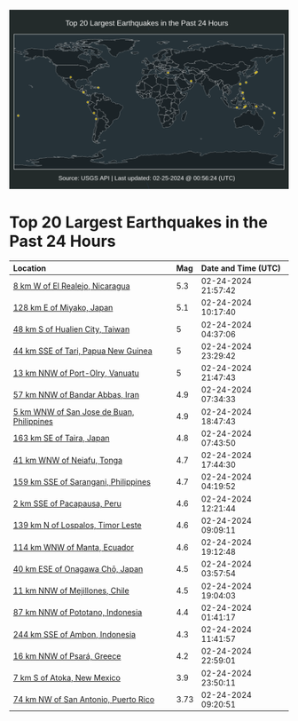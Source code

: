 ![Map](./map.png)

# Top 20 Largest Earthquakes in the Past 24 Hours

| Location | Mag | Date and Time (UTC) |
|:---|:---|:---|
| [8 km W of El Realejo, Nicaragua](https://earthquake.usgs.gov/earthquakes/eventpage/us7000m1ea) | 5.3 | 02-24-2024 21:57:42 |
| [128 km E of Miyako, Japan](https://earthquake.usgs.gov/earthquakes/eventpage/us7000m1b6) | 5.1 | 02-24-2024 10:17:40 |
| [48 km S of Hualien City, Taiwan](https://earthquake.usgs.gov/earthquakes/eventpage/us7000m1a2) | 5 | 02-24-2024 04:37:06 |
| [44 km SSE of Tari, Papua New Guinea](https://earthquake.usgs.gov/earthquakes/eventpage/us7000m1et) | 5 | 02-24-2024 23:29:42 |
| [13 km NNW of Port-Olry, Vanuatu](https://earthquake.usgs.gov/earthquakes/eventpage/us7000m1e8) | 5 | 02-24-2024 21:47:43 |
| [57 km NNW of Bandar Abbas, Iran](https://earthquake.usgs.gov/earthquakes/eventpage/us7000m1al) | 4.9 | 02-24-2024 07:34:33 |
| [5 km WNW of San Jose de Buan, Philippines](https://earthquake.usgs.gov/earthquakes/eventpage/us7000m1db) | 4.9 | 02-24-2024 18:47:43 |
| [163 km SE of Taira, Japan](https://earthquake.usgs.gov/earthquakes/eventpage/us7000m1am) | 4.8 | 02-24-2024 07:43:50 |
| [41 km WNW of Neiafu, Tonga](https://earthquake.usgs.gov/earthquakes/eventpage/us7000m1dr) | 4.7 | 02-24-2024 17:44:30 |
| [159 km SSE of Sarangani, Philippines](https://earthquake.usgs.gov/earthquakes/eventpage/us7000m1a0) | 4.7 | 02-24-2024 04:19:52 |
| [2 km SSE of Pacapausa, Peru](https://earthquake.usgs.gov/earthquakes/eventpage/us7000m1by) | 4.6 | 02-24-2024 12:21:44 |
| [139 km N of Lospalos, Timor Leste](https://earthquake.usgs.gov/earthquakes/eventpage/us7000m1aw) | 4.6 | 02-24-2024 09:09:11 |
| [114 km WNW of Manta, Ecuador](https://earthquake.usgs.gov/earthquakes/eventpage/us7000m1dh) | 4.6 | 02-24-2024 19:12:48 |
| [40 km ESE of Onagawa Chō, Japan](https://earthquake.usgs.gov/earthquakes/eventpage/us7000m19w) | 4.5 | 02-24-2024 03:57:54 |
| [11 km NNW of Mejillones, Chile](https://earthquake.usgs.gov/earthquakes/eventpage/us7000m1de) | 4.5 | 02-24-2024 19:04:03 |
| [87 km NNW of Pototano, Indonesia](https://earthquake.usgs.gov/earthquakes/eventpage/us7000m19i) | 4.4 | 02-24-2024 01:41:17 |
| [244 km SSE of Ambon, Indonesia](https://earthquake.usgs.gov/earthquakes/eventpage/us7000m1bg) | 4.3 | 02-24-2024 11:41:57 |
| [16 km NNW of Psará, Greece](https://earthquake.usgs.gov/earthquakes/eventpage/us7000m1ep) | 4.2 | 02-24-2024 22:59:01 |
| [7 km S of Atoka, New Mexico](https://earthquake.usgs.gov/earthquakes/eventpage/us7000m1ew) | 3.9 | 02-24-2024 23:50:11 |
| [74 km NW of San Antonio, Puerto Rico](https://earthquake.usgs.gov/earthquakes/eventpage/pr2024055001) | 3.73 | 02-24-2024 09:20:51 |

